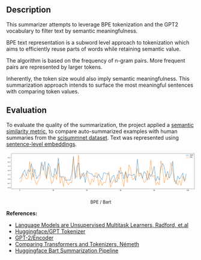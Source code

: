 ## Description

This summarizer attempts to leverage BPE tokenization and the GPT2 vocabulary to filter text by semantic meaningfulness.

BPE text representation is a subword level approach to tokenization which aims to efficiently reuse parts of words while retaining semantic value.

The algorithm is based on the frequency of n-gram pairs. More frequent pairs are represented by larger tokens.

Inherently, the token size would also imply semantic meaningfulness. This summarization approach intends to surface the most meaningful sentences with comparing token values.


 ## Evaluation

 To evaluate the quality of the summarization, the project applied a [semantic similarity metric](https://www.tensorflow.org/api_docs/python/tf/keras/losses/cosine_similarity), to compare auto-summarized examples with human summaries from the [scisummnet dataset](https://cs.stanford.edu/~myasu/projects/scisumm_net/). Text was represented using [sentence-level embeddings](https://tfhub.dev/google/universal-sentence-encoder/4).

 ![BART/BPE](summarizer/validation/bart_comparison.png)
<p style="text-align: center;"><small>BPE / Bart</small></p>

 **References:**
 - [Language Models are Unsupervised Multitask Learners, Radford, et.al](paper/language_models_are_unsupervised_multitask_learners.pdf)
 - [Huggingface/GPT Tokenizer](https://github.com/huggingface/transformers/blob/827d6d6ef071029cfe82838a18dab046b5813976/src/transformers/tokenization_gpt2.py)
 - [GPT-2/Encoder](https://github.com/openai/gpt-2/blob/master/src/encoder.py)
 - [Comparing Transformers and Tokenizers, Németh](https://towardsdatascience.com/comparing-transformer-tokenizers-686307856955)
 - [Huggingface Bart Summarization Pipeline](https://huggingface.co/transformers/model_doc/bart.html)
